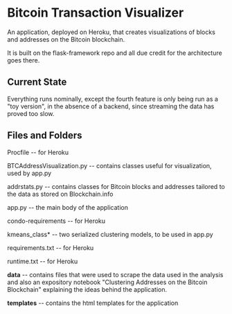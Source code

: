 # Bitcoin Transaction Visualizer

An application, deployed on Heroku, that creates visualizations of blocks and addresses on the Bitcoin blockchain.

It is built on the flask-framework repo and all due credit for the architecture goes there.

## Current State

Everything runs nominally, except the fourth feature is only being run as a "toy version", in the absence of a backend, since streaming the data has proved too slow.

## Files and Folders

Procfile -- for Heroku

BTCAddressVisualization.py -- contains classes useful for visualization, used by app.py

addrstats.py -- contains classes for Bitcoin blocks and addresses tailored to the data as stored on Blockchain.info

app.py -- the main body of the application

condo-requirements -- for Heroku

kmeans_class* -- two serialized clustering models, to be used in app.py

requirements.txt -- for Heroku

runtime.txt -- for Heroku


**data** -- contains files that were used to scrape the data used in the analysis and also an expository notebook "Clustering Addresses on the Bitcoin Blockchain" explaining the ideas behind the application. 

**templates** -- contains the html templates for the application







